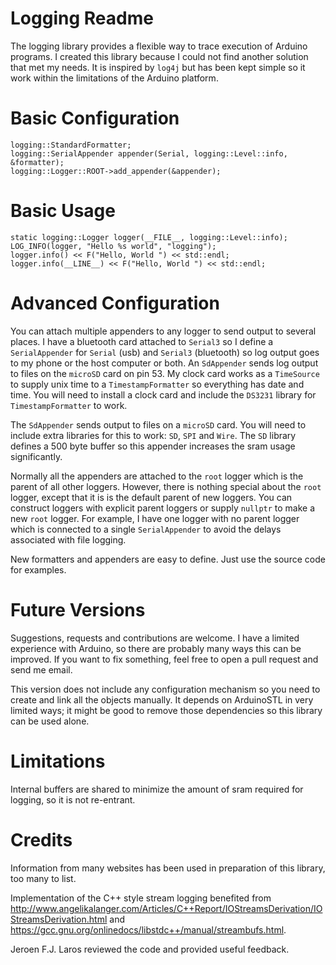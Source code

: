 # Logging Readme

The logging library provides a flexible way to trace execution of Arduino programs.
I created this library because I could not find another solution that met
my needs. It is inspired by `log4j` but has been kept simple so it work
within the limitations of the Arduino platform. 

# Basic Configuration

```
logging::StandardFormatter;
logging::SerialAppender appender(Serial, logging::Level::info, &formatter);
logging::Logger::ROOT->add_appender(&appender);
```

# Basic Usage

```
static logging::Logger logger(__FILE__, logging::Level::info);
LOG_INFO(logger, "Hello %s world", "logging");
logger.info() << F("Hello, World ") << std::endl;
logger.info(__LINE__) << F("Hello, World ") << std::endl;
```

# Advanced Configuration

You can attach multiple appenders to any logger to send output to several
places. I have a bluetooth card attached to `Serial3` so I define a
`SerialAppender` for `Serial` (usb) and `Serial3` (bluetooth) so log output
goes to my phone or the host computer or both. An `SdAppender` sends
log output to files on the `microSD` card on pin 53. My clock card works
as a `TimeSource` to supply unix time to a `TimestampFormatter` so everything
has date and time. You will need to install a clock card and include
the `DS3231` library for `TimestampFormatter` to work.

The `SdAppender` sends output to files on a `microSD` card. You will need to include
extra libraries for this to work: `SD`, `SPI` and `Wire`. The `SD` library defines
a 500 byte buffer so this appender increases the sram usage significantly.

Normally all the appenders are attached to the `root` logger which is 
the parent of all other loggers. However, there is nothing special about the 
`root` logger, except that it is is the default parent of new loggers. You can 
construct loggers with explicit parent loggers or supply `nullptr` to make a new 
`root` logger. For example, I have one logger with no parent logger which
is connected to a single `SerialAppender` to avoid the delays associated
with file logging.

New formatters and appenders are easy to define. Just use the source code
for examples.

# Future Versions

Suggestions, requests and contributions are welcome. I have a limited
experience with Arduino, so there are probably many ways this can be
improved. If you want to fix something, feel free to open a pull request
and send me email.

This version does not include any configuration mechanism so you need
to create and link all the objects manually. It depends on ArduinoSTL
in very limited ways; it might be good to remove those dependencies
so this library can be used alone.

# Limitations

Internal buffers are shared to minimize the amount of sram required for
logging, so it is not re-entrant.

# Credits

Information from many websites has been used in preparation of this library,
too many to list. 

Implementation of the C++ style stream logging benefited
from http://www.angelikalanger.com/Articles/C++Report/IOStreamsDerivation/IOStreamsDerivation.html
and https://gcc.gnu.org/onlinedocs/libstdc++/manual/streambufs.html.

Jeroen F.J. Laros reviewed the code and provided useful feedback.

